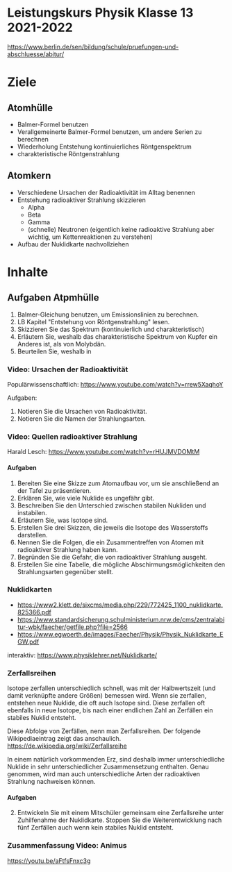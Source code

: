 Leistungskurs Physik Klasse 13 2021-2022
========================================

https://www.berlin.de/sen/bildung/schule/pruefungen-und-abschluesse/abitur/

# Ziele

## Atomhülle

* Balmer-Formel benutzen
* Verallgemeinerte Balmer-Formel benutzen, um andere Serien zu berechnen
* Wiederholung Entstehung kontinuierliches Röntgenspektrum
* charakteristische Röntgenstrahlung

## Atomkern

* Verschiedene Ursachen der Radioaktivität im Alltag benennen
* Entstehung radioaktiver Strahlung skizzieren
	* Alpha
	* Beta
	* Gamma
	* (schnelle) Neutronen (eigentlich keine radioaktive Strahlung aber wichtig, um Kettenreaktionen zu verstehen)
* Aufbau der Nuklidkarte nachvollziehen

# Inhalte

## Aufgaben Atpmhülle

1. Balmer-Gleichung benutzen, um Emissionslinien zu berechnen.
2. LB Kapitel "Entstehung von Röntgenstrahlung" lesen.
3. Skizzieren Sie das Spektrum (kontinuierlich und charakteristisch)
4. Erläutern Sie, weshalb das charakteristische Spektrum von Kupfer ein Anderes ist, als von Molybdän.
5. Beurteilen Sie, weshalb in 


### Video: Ursachen der Radioaktivität

Populärwissenschaftlich: https://www.youtube.com/watch?v=rrew5XaqhoY

Aufgaben:

1. Notieren Sie die Ursachen von Radioaktivität.
1. Notieren Sie die Namen der Strahlungsarten.

### Video: Quellen radioaktiver Strahlung

Harald Lesch: https://www.youtube.com/watch?v=rHUJMVDOMtM

#### Aufgaben

1. Bereiten Sie eine Skizze zum Atomaufbau vor, um sie anschließend an der Tafel zu präsentieren.
1. Erklären Sie, wie viele Nuklide es ungefähr gibt.
1. Beschreiben Sie den Unterschied zwischen stabilen Nukliden und instabilen.
1. Erläutern Sie, was Isotope sind.
1. Erstellen Sie drei Skizzen, die jeweils die Isotope des Wasserstoffs darstellen.
1. Nennen Sie die Folgen, die ein Zusammentreffen von Atomen mit radioaktiver Strahlung haben kann.
1. Begründen Sie die Gefahr, die von radioaktiver Strahlung ausgeht.
1. Erstellen Sie eine Tabelle, die mögliche Abschirmungsmöglichkeiten den Strahlungsarten gegenüber stellt.

### Nuklidkarten

* https://www2.klett.de/sixcms/media.php/229/772425_1100_nuklidkarte.825366.pdf
* https://www.standardsicherung.schulministerium.nrw.de/cms/zentralabitur-wbk/faecher/getfile.php?file=2566
* https://www.egwoerth.de/images/Faecher/Physik/Physik_Nuklidkarte_EGW.pdf

interaktiv: https://www.physiklehrer.net/Nuklidkarte/

### Zerfallsreihen

Isotope zerfallen unterschiedlich schnell, was mit der Halbwertszeit 
(und damit verknüpfte andere Größen) bemessen wird. Wenn sie zerfallen, entstehen neue Nuklide, die oft auch 
Isotope sind. Diese zerfallen oft ebenfalls in neue Isotope, bis 
nach einer endlichen Zahl an Zerfällen ein stabiles Nuklid entsteht.

Diese Abfolge von Zerfällen, nenn man Zerfallsreihen. Der folgende 
Wikipediaeintrag zeigt das anschaulich. https://de.wikipedia.org/wiki/Zerfallsreihe

In einem natürlich vorkommenden Erz, sind deshalb immer 
unterschiedliche Nuklide in sehr unterschiedlicher Zusammensetzung 
enthalten. Genau genommen, wird man auch unterschiedliche Arten der 
radioaktiven Strahlung nachweisen können.

#### Aufgaben

2. Entwickeln Sie mit einem Mitschüler gemeinsam eine Zerfallsreihe 
unter Zuhilfenahme der Nuklidkarte. Stoppen Sie die Weiterentwicklung 
nach fünf Zerfällen auch wenn kein stabiles Nuklid entsteht.

### Zusammenfassung Video: Animus

https://youtu.be/aFtfsFnxc3g

